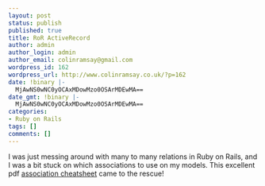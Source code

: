 ```yaml
---
layout: post
status: publish
published: true
title: RoR ActiveRecord
author: admin
author_login: admin
author_email: colinramsay@gmail.com
wordpress_id: 162
wordpress_url: http://www.colinramsay.co.uk/?p=162
date: !binary |-
  MjAwNS0wNC0yOCAxMDowMzo0OSArMDEwMA==
date_gmt: !binary |-
  MjAwNS0wNC0yOCAxMDowMzo0OSArMDEwMA==
categories:
- Ruby on Rails
tags: []
comments: []
---
```

<p>I was just messing around with many to many relations in Ruby on Rails, and I was a bit stuck on which associations to use on my models. This excellent pdf <a href="http://www.slash7.com/cheats/activerecord_cheatsheet.pdf">association cheatsheet</a> came to the rescue!</p>
